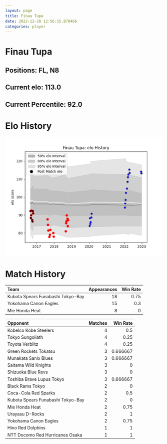 ```yaml
---  
layout: page  
title: Finau Tupa  
date: 2022-12-28 12:56:15.870466  
categories: player  
---
```

# Finau Tupa

## Positions: FL, N8

## Current elo: 113.0

## Current Percentile: 92.0

# Elo History


![elo history](history_FinauTupa.png)
# Match History


| Team                              |   Appearances |   Win Rate |
|:----------------------------------|--------------:|-----------:|
| Kubota Spears Funabashi Tokyo-Bay |            18 |       0.75 |
| Yokohama Canon Eagles             |            15 |       0.3  |
| Mie Honda Heat                    |             8 |       0    |

| Opponent                          |   Matches |   Win Rate |
|:----------------------------------|----------:|-----------:|
| Kobelco Kobe Steelers             |         4 |   0.5      |
| Tokyo Sungoliath                  |         4 |   0.25     |
| Toyota Verblitz                   |         4 |   0.25     |
| Green Rockets Tokatsu             |         3 |   0.666667 |
| Munakata Sanix Blues              |         3 |   0.666667 |
| Saitama Wild Knights              |         3 |   0        |
| Shizuoka Blue Revs                |         3 |   0        |
| Toshiba Brave Lupus Tokyo         |         3 |   0.666667 |
| Black Rams Tokyo                  |         2 |   0        |
| Coca-Cola Red Sparks              |         2 |   0.5      |
| Kubota Spears Funabashi Tokyo-Bay |         2 |   0        |
| Mie Honda Heat                    |         2 |   0.75     |
| Urayasu D-Rocks                   |         2 |   1        |
| Yokohama Canon Eagles             |         2 |   0.75     |
| Hino Red Dolphins                 |         1 |   1        |
| NTT Docomo Red Hurricanes Osaka   |         1 |   1        |